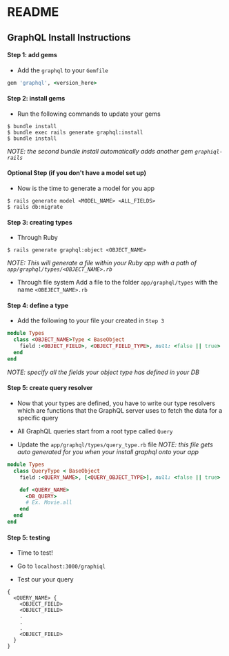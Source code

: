 # README

## GraphQL Install Instructions

#### Step 1: add gems
- Add the `graphql` to your  `Gemfile`
```ruby
gem 'graphql', <version_here>
```

#### Step 2: install gems
- Run the following commands to update your gems
```shell
$ bundle install
$ bundle exec rails generate graphql:install
$ bundle install
```
*NOTE: the second bundle install automatically adds another gem  `graphiql-rails`*

#### Optional Step (if you don't have a model set up)
- Now is the time to generate a model for you app
```shell
$ rails generate model <MODEL_NAME> <ALL_FIELDS>
$ rails db:migrate
```

#### Step 3: creating types
- Through Ruby
```shell
$ rails generate graphql:object <OBJECT_NAME>
```
*NOTE: This will generate a file within your Ruby app with a path of `app/graphql/types/<OBJECT_NAME>.rb`*

- Through file system
Add a file to the folder `app/graphql/types` with the name `<OBEJECT_NAME>.rb`

#### Step 4: define a type
- Add the following to your file your created in `Step 3`
```ruby
module Types
  class <OBJECT_NAME>Type < BaseObject
    field :<OBJECT_FIELD>, <OBJECT_FIELD_TYPE>, null: <false || true>
  end
end
```
*NOTE: specify all the fields your object type has defined in your DB*

#### Step 5: create query resolver
- Now that your types are defined, you have to write our type resolvers which are functions that the GraphQL server uses to fetch the data for a specific query

- All GraphQL queries start from a root type called  `Query`

- Update the `app/graphql/types/query_type.rb` file
*NOTE: this file gets auto generated for you when your install graphql onto your app*
```ruby
module Types
  class QueryType < BaseObject
    field :<QUERY_NAME>, [<QUERY_OBJECT_TYPE>], null: <false || true>

    def <QUERY_NAME>
      <DB_QUERY>
      # Ex. Movie.all
    end
  end
end
```

#### Step 5: testing
- Time to test!

- Go to `localhost:3000/graphiql`

- Test our your query
```text
{
  <QUERY_NAME> {
    <OBJECT_FIELD>
    <OBJECT_FIELD>
    .
    .
    .
    <OBJECT_FIELD>
  }
}
```
